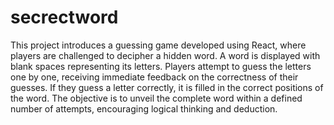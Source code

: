 # secrectword
This project introduces a guessing game developed using React, where players are challenged to decipher a hidden word. A word is displayed with blank spaces representing its letters. Players attempt to guess the letters one by one, receiving immediate feedback on the correctness of their guesses. If they guess a letter correctly, it is filled in the correct positions of the word. The objective is to unveil the complete word within a defined number of attempts, encouraging logical thinking and deduction.
